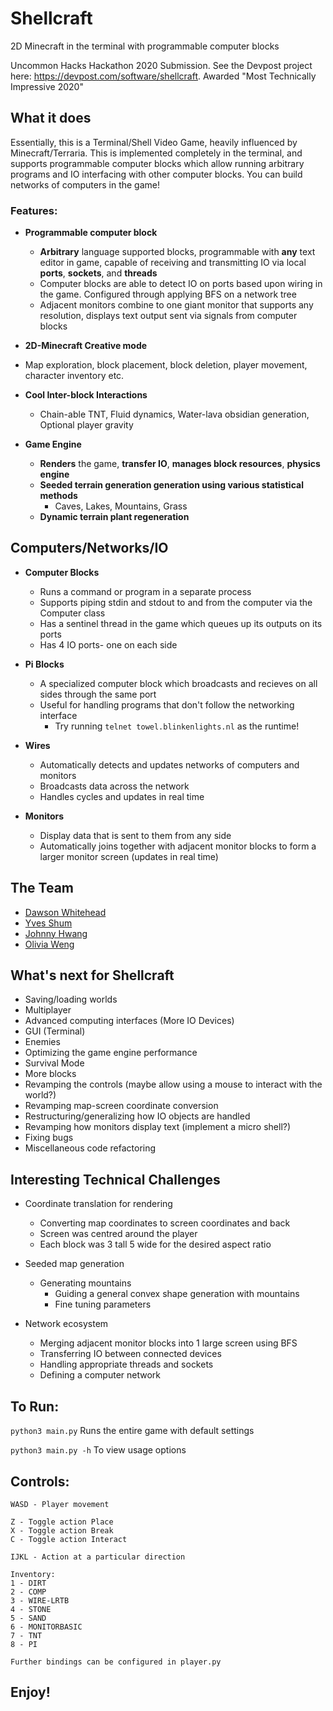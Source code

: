 # Shellcraft
2D Minecraft in the terminal with programmable computer blocks 

Uncommon Hacks Hackathon 2020 Submission. See the Devpost project here: https://devpost.com/software/shellcraft. Awarded "Most Technically Impressive 2020"


## What it does

Essentially, this is a Terminal/Shell Video Game, heavily influenced by Minecraft/Terraria. This is implemented completely in the terminal, and supports programmable computer blocks which allow running arbitrary programs and IO interfacing with other computer blocks. You can build networks of computers in the game!

### Features:
- **Programmable computer block** 
  - __Arbitrary__ language supported blocks, programmable with __any__ text editor in game, capable of receiving and transmitting IO via local __ports__, __sockets__, and __threads__
  - Computer blocks are able to detect IO on ports based upon wiring in the game. Configured through applying BFS on a network tree
  - Adjacent monitors combine to one giant monitor that supports any resolution, displays text output sent via signals from computer blocks

-  **2D-Minecraft Creative mode** 
  - Map exploration, block placement, block deletion, player movement, character inventory etc.
  - **Cool Inter-block Interactions**
    - Chain-able TNT, Fluid dynamics, Water-lava obsidian generation, Optional player gravity

- **Game Engine**
   - **Renders** the game, **transfer IO**, **manages block resources**, **physics engine**
   - **Seeded terrain generation generation using various statistical methods** 
        - Caves, Lakes, Mountains, Grass
   - **Dynamic terrain plant regeneration**
   
## Computers/Networks/IO
- **Computer Blocks**
  - Runs a command or program in a separate process
  - Supports piping stdin and stdout to and from the computer via the Computer class
  - Has a sentinel thread in the game which queues up its outputs on its ports
  - Has 4 IO ports- one on each side

- **Pi Blocks**
  - A specialized computer block which broadcasts and recieves on all sides through the same port
  - Useful for handling programs that don't follow the networking interface
    - Try running `telnet towel.blinkenlights.nl` as the runtime!
  
- **Wires**
  - Automatically detects and updates networks of computers and monitors
  - Broadcasts data across the network
  - Handles cycles and updates in real time
  
- **Monitors**
  - Display data that is sent to them from any side
  - Automatically joins together with adjacent monitor blocks to form a larger monitor screen (updates in real time)


## The Team 
- [Dawson Whitehead](https://github.com/dwahme)
- [Yves Shum](https://github.com/yvesshum)
- [Johnny Hwang](https://github.com/johnnyihwang) 
- [Olivia Weng](https://github.com/oliviaweng)


## What's next for Shellcraft
- Saving/loading worlds
- Multiplayer 
- Advanced computing interfaces (More IO Devices)
- GUI (Terminal)
- Enemies
- Optimizing the game engine performance
- Survival Mode
- More blocks
- Revamping the controls (maybe allow using a mouse to interact with the world?)
- Revamping map-screen coordinate conversion
- Restructuring/generalizing how IO objects are handled
- Revamping how monitors display text (implement a micro shell?)
- Fixing bugs
- Miscellaneous code refactoring


## Interesting Technical Challenges
- Coordinate translation for rendering 
    - Converting map coordinates to screen coordinates and back 
    - Screen was centred around the player
    - Each block was 3 tall 5 wide for the desired aspect ratio 

- Seeded map generation 
    - Generating mountains 
        - Guiding a general convex shape generation with mountains 
        - Fine tuning parameters 

- Network ecosystem
     - Merging adjacent monitor blocks into 1 large screen using BFS 
     - Transferring IO between connected devices 
     - Handling appropriate threads and sockets 
     - Defining a computer network

## To Run:
`python3 main.py` Runs the entire game with default settings

`python3 main.py -h` To view usage options 

## Controls:
```
WASD - Player movement 

Z - Toggle action Place 
X - Toggle action Break
C - Toggle action Interact 

IJKL - Action at a particular direction 

Inventory: 
1 - DIRT
2 - COMP
3 - WIRE-LRTB
4 - STONE
5 - SAND 
6 - MONITORBASIC
7 - TNT
8 - PI 

Further bindings can be configured in player.py
```

## Enjoy!
